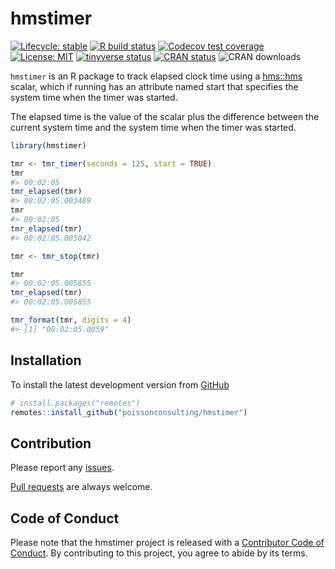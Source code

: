 
<!-- README.md is generated from README.Rmd. Please edit that file -->

# hmstimer

<!-- badges: start -->

[![Lifecycle:
stable](https://img.shields.io/badge/lifecycle-stable-brightgreen.svg)](https://lifecycle.r-lib.org/articles/stages.html#stable)
[![R build
status](https://github.com/poissonconsulting/hmstimer/workflows/R-CMD-check/badge.svg)](https://github.com/poissonconsulting/hmstimer/actions)
[![Codecov test
coverage](https://codecov.io/gh/poissonconsulting/hmstimer/branch/master/graph/badge.svg)](https://codecov.io/gh/poissonconsulting/hmstimer?branch=master)
[![License:
MIT](https://img.shields.io/badge/License-MIT-green.svg)](https://opensource.org/licenses/MIT)
[![tinyverse
status](https://tinyverse.netlify.com/badge/hmstimer)](https://CRAN.R-project.org/package=hmstimer)
[![CRAN
status](https://www.r-pkg.org/badges/version/hmstimer)](https://cran.r-project.org/package=hmstimer)
![CRAN downloads](https://cranlogs.r-pkg.org/badges/hmstimer)
<!-- badges: end -->

`hmstimer` is an R package to track elapsed clock time using a
[hms::hms](https://github.com/tidyverse/hms) scalar, which if running
has an attribute named start that specifies the system time when the
timer was started.

The elapsed time is the value of the scalar plus the difference between
the current system time and the system time when the timer was started.

``` r
library(hmstimer)

tmr <- tmr_timer(seconds = 125, start = TRUE)
tmr
#> 00:02:05
tmr_elapsed(tmr)
#> 00:02:05.003489
tmr
#> 00:02:05
tmr_elapsed(tmr)
#> 00:02:05.005042

tmr <- tmr_stop(tmr)

tmr
#> 00:02:05.005855
tmr_elapsed(tmr)
#> 00:02:05.005855

tmr_format(tmr, digits = 4)
#> [1] "00:02:05.0059"
```

## Installation

To install the latest development version from
[GitHub](https://github.com/poissonconsulting/hmstimer)

``` r
# install.packages("remotes")
remotes::install_github("poissonconsulting/hmstimer")
```

## Contribution

Please report any
[issues](https://github.com/poissonconsulting/hmstimer/issues).

[Pull requests](https://github.com/poissonconsulting/hmstimer/pulls) are
always welcome.

## Code of Conduct

Please note that the hmstimer project is released with a [Contributor
Code of
Conduct](https://contributor-covenant.org/version/2/0/CODE_OF_CONDUCT.html).
By contributing to this project, you agree to abide by its terms.
